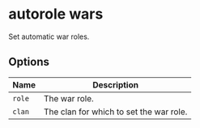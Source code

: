 # autorole wars

Set automatic war roles.

## Options

| Name   | Description                             |
| ------ | --------------------------------------- |
| `role` | The war role.                           |
| `clan` | The clan for which to set the war role. |
